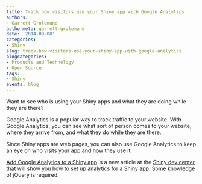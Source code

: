 ```yaml
---
title: Track how visitors use your Shiny app with Google Analytics
authors: 
- Garrett Grolemund
authormeta: garrett-grolemund
date: '2014-09-08'
categories:
- Shiny
slug: track-how-visitors-use-your-shiny-app-with-google-analytics
blogcategories:
- Products and Technology
- Open Source
tags:
- Shiny
events: blog
---
```



Want to see who is using your Shiny apps and what they are doing while they are there?

Google Analytics is a popular way to track traffic to your website. With Google Analytics, you can see what sort of person comes to your website, where they arrive from, and what they do while they are there.

Since Shiny apps are web pages, you can also use Google Analytics to keep an eye on who visits your app and how they use it.

[Add Google Analytics to a Shiny app](https://shiny.rstudio.com/articles/google-analytics.html) is a new article at the [Shiny dev center](https://shiny.rstudio.com) that will show you how to set up analytics for a Shiny app. Some knowledge of jQuery is required.

